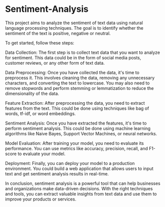 # Sentiment-Analysis
This project aims to analyze the sentiment of text data using natural language processing techniques. The goal is to identify whether the sentiment of the text is positive, negative or neutral.

To get started, follow these steps:

Data Collection:
The first step is to collect text data that you want to analyze for sentiment. This data could be in the form of social media posts, customer reviews, or any other form of text data.

Data Preprocessing:
Once you have collected the data, it's time to preprocess it. This involves cleaning the data, removing any unnecessary characters, and converting the text to lowercase. You may also need to remove stopwords and perform stemming or lemmatization to reduce the dimensionality of the data.

Feature Extraction:
After preprocessing the data, you need to extract features from the text. This could be done using techniques like bag of words, tf-idf, or word embeddings.

Sentiment Analysis:
Once you have extracted the features, it's time to perform sentiment analysis. This could be done using machine learning algorithms like Naive Bayes, Support Vector Machines, or neural networks.

Model Evaluation:
After training your model, you need to evaluate its performance. You can use metrics like accuracy, precision, recall, and F1-score to evaluate your model.

Deployment:
Finally, you can deploy your model to a production environment. You could build a web application that allows users to input text and get sentiment analysis results in real-time.

In conclusion, sentiment analysis is a powerful tool that can help businesses and organizations make data-driven decisions. With the right techniques and tools, you can extract valuable insights from text data and use them to improve your products or services.
